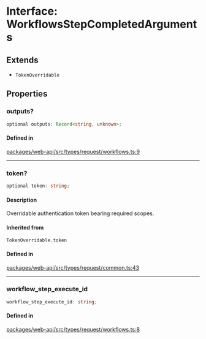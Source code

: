 # Interface: WorkflowsStepCompletedArguments

## Extends

- `TokenOverridable`

## Properties

### outputs?

```ts
optional outputs: Record<string, unknown>;
```

#### Defined in

[packages/web-api/src/types/request/workflows.ts:9](https://github.com/slackapi/node-slack-sdk/blob/c15385ef93ccdde9702f52f7d1f445999203d794/packages/web-api/src/types/request/workflows.ts#L9)

***

### token?

```ts
optional token: string;
```

#### Description

Overridable authentication token bearing required scopes.

#### Inherited from

`TokenOverridable.token`

#### Defined in

[packages/web-api/src/types/request/common.ts:43](https://github.com/slackapi/node-slack-sdk/blob/c15385ef93ccdde9702f52f7d1f445999203d794/packages/web-api/src/types/request/common.ts#L43)

***

### workflow\_step\_execute\_id

```ts
workflow_step_execute_id: string;
```

#### Defined in

[packages/web-api/src/types/request/workflows.ts:8](https://github.com/slackapi/node-slack-sdk/blob/c15385ef93ccdde9702f52f7d1f445999203d794/packages/web-api/src/types/request/workflows.ts#L8)
